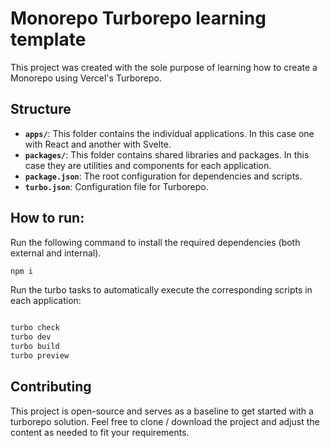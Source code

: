 # Monorepo Turborepo learning template

This project was created with the sole purpose of learning how to create a Monorepo using Vercel's Turborepo.

## Structure

- **`apps/`**: This folder contains the individual applications. In this case one with React and another with Svelte.
- **`packages/`**: This folder contains shared libraries and packages. In this case they are utilities and components for each application.
- **`package.json`**: The root configuration for dependencies and scripts.
- **`turbo.json`**: Configuration file for Turborepo.

## How to run:

Run the following command to install the required dependencies (both external and internal).

```bash
npm i
```

Run the turbo tasks to automatically execute the corresponding scripts in each application:

```bash

turbo check
turbo dev
turbo build
turbo preview

```

## Contributing

This project is open-source and serves as a baseline to get started with a turborepo solution. Feel free to clone / download the project and adjust the content as needed to fit your requirements.
